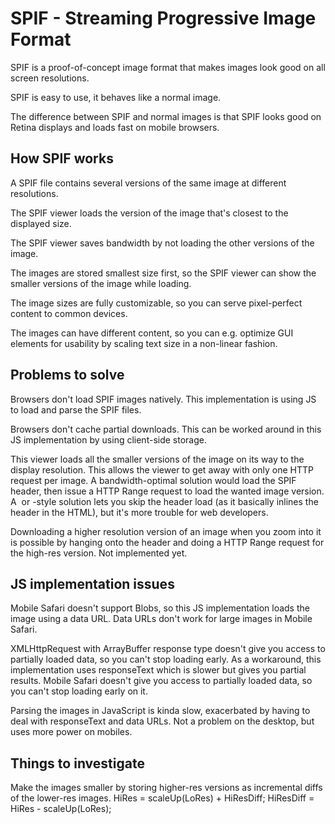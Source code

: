 SPIF - Streaming Progressive Image Format
=========================================

SPIF is a proof-of-concept image format that makes images look good on all screen resolutions.

SPIF is easy to use, it behaves like a normal image.

The difference between SPIF and normal images is that SPIF looks good on Retina displays and loads fast on mobile browsers.


How SPIF works
---

A SPIF file contains several versions of the same image at different resolutions.

The SPIF viewer loads the version of the image that's closest to the displayed size.

The SPIF viewer saves bandwidth by not loading the other versions of the image.

The images are stored smallest size first, so the SPIF viewer can show the smaller versions of the image while loading.

The image sizes are fully customizable, so you can serve pixel-perfect content to common devices.

The images can have different content, so you can e.g. optimize GUI elements for usability by scaling text size in a non-linear fashion.


Problems to solve
---

Browsers don't load SPIF images natively. This implementation is using JS to load and parse the SPIF files.

Browsers don't cache partial downloads. This can be worked around in this JS implementation by using client-side storage.

This viewer loads all the smaller versions of the image on its way to the display resolution. This allows the viewer to get away with only one HTTP request per image. A bandwidth-optimal solution would load the SPIF header, then issue a HTTP Range request to load the wanted image version. A <img srcset> or <picture> -style solution lets you skip the header load (as it basically inlines the header in the HTML), but it's more trouble for web developers.

Downloading a higher resolution version of an image when you zoom into it is possible by hanging onto the header and doing a HTTP Range request for the high-res version. Not implemented yet.


JS implementation issues
---

Mobile Safari doesn't support Blobs, so this JS implementation loads the image using a data URL. Data URLs don't work for large images in Mobile Safari.

XMLHttpRequest with ArrayBuffer response type doesn't give you access to partially loaded data, so you can't stop loading early. As a workaround, this implementation uses responseText which is slower but gives you partial results. Mobile Safari doesn't give you access to partially loaded data, so you can't stop loading early on it.

Parsing the images in JavaScript is kinda slow, exacerbated by having to deal with responseText and data URLs. Not a problem on the desktop, but uses more power on mobiles.


Things to investigate
---

Make the images smaller by storing higher-res versions as incremental diffs of the lower-res images.
HiRes = scaleUp(LoRes) + HiResDiff; 
HiResDiff = HiRes - scaleUp(LoRes);

